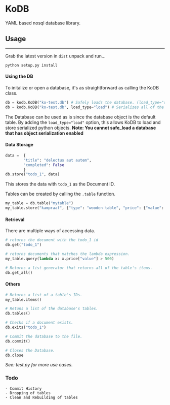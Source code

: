 # KoDB
YAML based nosql database library.

## Usage
---
Grab the latest version in `dist` unpack and run... 

```python setup.py install```

#### Using the DB

To initalize or open a database, it's as straightforward as calling the KoDB class.
```python
db = kodb.KoDB("ko-test.db") # Safely loads the database. (load_type="safe_load")
db = kodb.KoDB("ko-test.db", load_type="load") # Serializes all of the items in the database.
```
The Database can be used as is since the database object is the default table.
By adding the `load_type="load"` option, this allows KoDB to load and store serialized python objects.
**Note: You cannot safe_load a database that has object serialization enabled**

#### Data Storage
```python
data = 	{
	    "title": "delectus aut autem",
	    "completed": False
	  	}
db.store("todo_1", data)	
```
This stores the data with `todo_1` as the Document ID.

Tables can be created by calling the `.table` function.
```python
my_table = db.table("mytable")
my_table.store("kampraaf", {"type": "wooden table", "price": {"value": 150, "currency": "EUR"}})
```

#### Retrieval
There are multiple ways of accessing data.
```python
# returns the document with the todo_1 id
db.get("todo_1")

# returns documents that matches the lambda expression.
my_table.query(lambda x: x.price["value"] > 500) 

# Returns a list generator that returns all of the table's items.
db.get_all()
```

#### Others
```python
# Returns a list of a table's IDs.
my_table.items()

# Retuns a list of the database's tables.
db.tables()

# Checks if a document exists.
db.exits("todo_1")

# Commit the database to the file.
db.commit()

# Closes the Database.
db.close
```

_See: test.py for more use cases._

### Todo
	- Commit History
	- Dropping of tables
	- Clean and Rebuilding of tables
